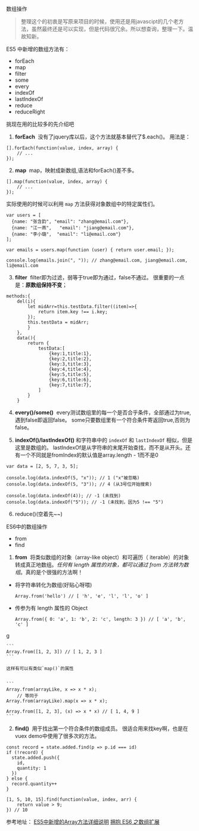 数组操作
>整理这个的初衷是写原来项目的时候，使用还是用javascipt的几个老方法，虽然最终还是可以实现，但是代码很冗余。所以想查询，整理一下。温故知新。

ES5 中新增的数组方法有：

 - forEach
 - map
 - filter
 - some
 - every
 - indexOf
 - lastIndexOf
 - reduce
 - reduceRight
 
挑现在用的比较多的先介绍吧&nbsp;

1. **forEach**&nbsp;
没有了jquery库以后，这个方法就基本替代了$.each()。
用法是：
```
[].forEach(function(value, index, array) {
    // ...
});
```
2. **map**&nbsp;
map，映射成新数组,语法和forEach()差不多。
```
[].map(function(value, index, array) {
    // ...
});
```

实际使用的时候可以利用 `map` 方法获得对象数组中的特定属性们。

```
var users = [
  {name: "张含韵", "email": "zhang@email.com"},
  {name: "江一燕",   "email": "jiang@email.com"},
  {name: "李小璐",  "email": "li@email.com"}
];

var emails = users.map(function (user) { return user.email; });

console.log(emails.join(", ")); // zhang@email.com, jiang@email.com, li@email.com
```

3. **filter**&nbsp;
filter即为过滤，弱等于true即为通过，false不通过。
很重要的一点是：**原数组保持不变**；
```
methods:{
    del(i){
        let midArr=this.testData.filter((item)=>{
            return item.key !== i.key;
        });
        this.testData = midArr;
        }
    },
    data(){
        return {
            testData:[
                {key:1,title:1},
                {key:2,title:2},
                {key:3,title:3},
                {key:4,title:4},
                {key:5,title:5},
                {key:6,title:6},
                {key:7,title:7},
            ]
        }
    }
```
4. **every()/some()**&nbsp;
every测试数组里的每一个是否合乎条件，全部通过为true,遇到false即返回false。
some只要数组里有一个符合条件寄返回true,否则为false。

5. **indexOf()/lastIndexOf()**
和字符串中的 `indexOf` 和 `lastIndexOf` 相似，但是这里是数组的。
lastIndexOf是从字符串的末尾开始查找，而不是从开头。还有一个不同就是fromIndex的默认值是array.length - 1而不是0

```
var data = [2, 5, 7, 3, 5];

console.log(data.indexOf(5, "x")); // 1 ("x"被忽略)
console.log(data.indexOf(5, "3")); // 4 (从3号位开始搜索)

console.log(data.indexOf(4)); // -1 (未找到)
console.log(data.indexOf("5")); // -1 (未找到，因为5 !== "5")
```

6. reduce()(空着先~~)

ES6中的数组操作

 - from
 - find

 
1. **from**&nbsp;
将类似数组的对象（array-like object）和可遍历（ iterable）的对象转成真正地数组。*任何有 length 属性的对象，都可以通过 from 方法转为数组*。真的是个很强的方法啊！
    
 - 将字符串转化为数组(好贴心呀喂)

    ```
    Array.from('hello') // [ 'h', 'e', 'l', 'l', 'o' ]
 
    ```
 - 传参为有 length 属性的 Object
 
    ```
    Array.from({ 0: 'a', 1: 'b', 2: 'c', length: 3 }) // [ 'a', 'b', 'c' ]
    ```

g

    ```
    Array.from([1, 2, 3]) // [ 1, 2, 3 ]
    ```

    这样有可以有类似`map()`的属性

    
    ```
    Array.from(arrayLike, x => x * x);
        // 等同于
    Array.from(arrayLike).map(x => x * x);

    Array.from([1, 2, 3], (x) => x * x) // [ 1, 4, 9 ]
    ```

2. **find()**&nbsp;
用于找出第一个符合条件的数组成员。
很适合用来找key啊，也是在vuex demo中使用了很多次的方法。

```
const record = state.added.find(p => p.id === id)
if (!record) {
  state.added.push({
    id,
    quantity: 1
  })
} else {
  record.quantity++
}
```

```
[1, 5, 10, 15].find(function(value, index, arr) {
    return value > 9;
}) // 10
```



参考地址：
[ES5中新增的Array方法详细说明][1]
[拥抱 ES6 之数组扩展][2]


  [1]: http://www.zhangxinxu.com/wordpress/2013/04/es5%E6%96%B0%E5%A2%9E%E6%95%B0%E7%BB%84%E6%96%B9%E6%B3%95/
  [2]: https://segmentfault.com/a/1190000003857670?_ea=396445
